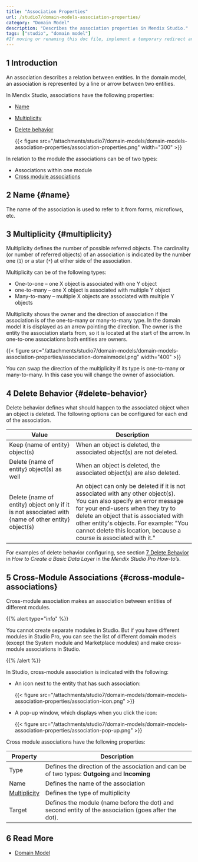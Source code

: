 ```yaml
---
title: "Association Properties"
url: /studio7/domain-models-association-properties/
category: "Domain Model"
description: "Describes the association properties in Mendix Studio."
tags: ["studio", "domain model"]
#If moving or renaming this doc file, implement a temporary redirect and let the respective team know they should update the URL in the product. See Mapping to Products for more details.
---
```


## 1 Introduction 

An association describes a relation between entities. In the domain model, an association is represented by a line or arrow between two entities.

In Mendix Studio, associations have the following properties:

* [Name](#name)

* [Multiplicity](#multiplicity)

*  [Delete behavior](#delete-behavior)

   {{< figure src="/attachments/studio7/domain-models/domain-models-association-properties/association-properties.png"   width="300"  >}}

In relation to the module the associations can be of two types:

* Associations within one module
* [Cross module associations](#cross-module-associations)

## 2 Name {#name}

The name of the association is used to refer to it from forms, microflows, etc.

## 3 Multiplicity {#multiplicity}

Multiplicity  defines the number of possible referred objects. The cardinality (or number of referred objects) of an association is indicated by the number one (`1`) or a star (`*`) at either side of the association.

Multiplicity can be of the following types:

* One-to-one – one X object is associated with one Y object
* one-to-many – one X object is associated with multiple Y object
* Many-to-many – multiple X objects are associated with multiple Y objects

Multiplicity shows the owner and the direction of association if the association is of the one-to-many or many-to-many type. In the domain model it is displayed as an arrow pointing the direction. The owner is the entity the association starts from, so it is located at the start of the arrow. In one-to-one associations both entities are owners. 

{{< figure src="/attachments/studio7/domain-models/domain-models-association-properties/association-domainmodel.png"   width="400"  >}}

You can swap the direction of the multiplicity if its type is one-to-many or many-to-many. In this case you will change the owner of association. 

## 4 Delete Behavior {#delete-behavior}

Delete behavior defines what should happen to the associated object when an object is deleted. The following options can be configured for each end of the association. 

| Value                                                        | Description                                                  |
| ------------------------------------------------------------ | ------------------------------------------------------------ |
| Keep {name of entity} object(s)                              | When an object is deleted, the associated object(s) are not deleted. |
| Delete {name of entity} object(s) as well                    | When an object is deleted, the associated object(s) are also deleted. |
| Delete {name of entity} object only if it is not associated with {name of other entity} object(s) | An object can only be deleted if it is not associated with any other object(s). <br />You can also specify an error message for your end-users when they try to delete an object that is associated with other entity's objects. For example: "You cannot delete this location, because a course is associated with it." |

For examples of delete behavior configuring, see section [7 Delete Behavior](/howto/data-models/create-a-basic-data-layer/#delete-behavior) in *How to Create a Basic Data Layer* in the *Mendix Studio Pro How-to’s*.


## 5 Cross-Module Associations {#cross-module-associations}

Cross-module association makes an association between entities of different modules.

{{% alert type="info" %}}

You cannot create separate modules in Studio. But if you have different modules in Studio Pro, you can see the list of different domain models (except the System module and Marketplace modules) and make cross-module associations in Studio. 

{{% /alert %}}

In Studio, cross-module association is indicated with the following:

*  An icon next to the entity that has such association: 

   {{< figure src="/attachments/studio7/domain-models/domain-models-association-properties/association-icon.png" >}}

*  A pop-up window, which displays when you click the icon:

   {{< figure src="/attachments/studio7/domain-models/domain-models-association-properties/association-pop-up.png" >}}

Cross module associations have the following properties:

| Property                      | Description                                                  |
| ----------------------------- | ------------------------------------------------------------ |
| Type                          | Defines the direction of the association and can be of two types: **Outgoing** and **Incoming** |
| Name                          | Defines the name of the association                          |
| [Multiplicity](#multiplicity) | Defines the type of multiplicity                             |
| Target                        | Defines the module (name before the dot) and second entity of the association (goes after the dot). |

## 6 Read More

* [Domain Model](/studio7/domain-models/)
